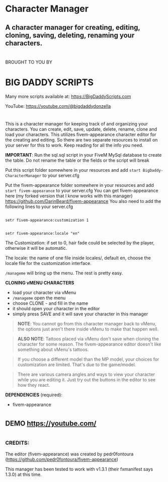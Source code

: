 # Character Manager

## A character manager for creating, editing, cloning, saving, deleting, renaming your characters.
# 

BROUGHT TO YOU BY
# **BIG DADDY SCRIPTS**
Many more scripts available at:
https://BigDaddyScripts.com

YouTube: https://youtube.com/@bigdaddydonzella
# 

This is a character manager for keeping track of and organizing your characters. You can create, edit, save, update, delete, rename, clone and load your characters. This utilizes fivem-appearance character editor for the creating and editing. So there are two separate resources to install on your server for this to work. Keep reading for all the info you need.

**IMPORTANT**: Run the sql.sql script in your FiveM MySql database to create the table. Do not rename the table or the fields or the script will break

Put this script folder somewhere in your resources and add <code>start BigDaddy-CharacterManager</code> to your server.cfg

Put the fivem-appearance folder somewhere in your resources and add <code>start fivem-appearance</code> to your server.cfg
You can get fivem-appearance here (my forked version that I know works with this manager) https://github.com/DarinBeard/fivem-appearance
You also need to add the following lines to your server.cfg

<code>
setr fivem-appearance:customization 1

setr fivem-appearance:locale "en"
</code>

The Customization: if set to 0, hair fade could be selected by the player, otherwise it will be automatic. 

The locale: the name of one file inside locales/, default en, choose the locale file for the customization interface.

<code>/manageme</code> will bring up the menu. The rest is pretty easy.

**CLONING vMENU CHARACTERS**
* load your character via vMenu
* <code>/manageme</code> open the menu
* choose CLONE - and fill in the name
* it should open your character in the editor
* simply press SAVE and it will save your character in this manager

> **NOTE**: You cannot go from this character manager back to vMenu, the options just aren't there inside vMenu to make that happen well.

> **ALSO NOTE**: Tattoos placed via vMenu don't save when cloning the character for some reason. The fivem-appearance editor doesn't like something about vMenu's tattoos.

> If you choose a different model than the MP model, your choices for customization are limited. That's due to the game/model.

> There are various camera angles and ways to view your character while you are editing it. Just try out the buttons in the editor to see how they react.

**DEPENDENCIES** (required):
- fivem-appearance

# 
## DEMO https://youtube.com/
# 

### **CREDITS**:
The editor (fivem-appearance) was created by pedr0fontoura (https://github.com/pedr0fontoura/fivem-appearance)

This manager has been tested to work with v1.3.1 (their fxmanifest says 1.3.0) at this time.

